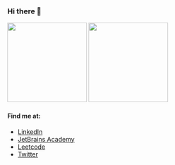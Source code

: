 ### Hi there 👋
 <div>
  <img height="180em" src="https://github-readme-stats.vercel.app/api?username=DeltaAlchemist&show_icons=true&theme=tokyonight&include_all_commits=true&count_private=true"/>
  <img height="180em" src="https://github-readme-stats.vercel.app/api/top-langs/?username=DeltaAlchemist&layout=compact&langs_count=7&hide=html&theme=tokyonight"/>
  </a>
</div>

#### Find me at:
* [LinkedIn](https://www.linkedin.com/in/henriquebcampos/)
* [JetBrains Academy](https://hyperskill.org/profile/99042142)
* [Leetcode](https://leetcode.com/delta_alchemist/)
* [Twitter](https://twitter.com/DeltaAlchemist)
<!--
**DeltaAlchemist/DeltaAlchemist** is a ✨ _special_ ✨ repository because its `README.md` (this file) appears on your GitHub profile.

Here are some ideas to get you started:

- 🔭 I’m currently working on ...
- 🌱 I’m currently learning ...
- 👯 I’m looking to collaborate on ...
- 🤔 I’m looking for help with ...
- 💬 Ask me about ...
- 📫 How to reach me: ...
- 😄 Pronouns: ...
- ⚡ Fun fact: ...
-->
